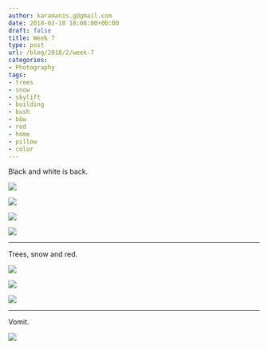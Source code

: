 ```yaml
---
author: karamanis.g@gmail.com
date: 2018-02-18 18:08:00+00:00
draft: false
title: Week 7
type: post
url: /blog/2018/2/week-7
categories:
- Photography
tags:
- trees
- snow
- skylift
- building
- bush
- b&w
- red
- home
- pillow
- color
---
```


Black and white is back.



  
   ![](/images/2018-02-18-20182week-7/IMG_4370.jpg)

  

  
   ![](/images/2018-02-18-20182week-7/IMG_4371.jpg)

  

  
   ![](/images/2018-02-18-20182week-7/IMG_4386.jpg)

  

  
   ![](/images/2018-02-18-20182week-7/IMG_4372.jpg)

  



* * *

Trees, snow and red.



  
   ![](/images/2018-02-18-20182week-7/IMG_4398.jpg)

  

  
   ![](/images/2018-02-18-20182week-7/IMG_4399.jpg)

  

  
   ![](/images/2018-02-18-20182week-7/IMG_4359.jpg)

  



* * *

Vomit.



  
   ![](/images/2018-02-18-20182week-7/IMG_4413.jpg)

  


